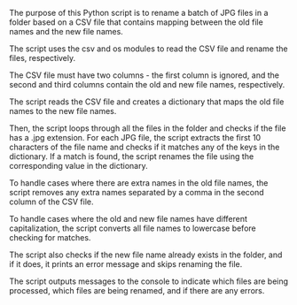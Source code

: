 The purpose of this Python script is to rename a batch of JPG files in a folder based on a CSV file that contains mapping between the old file names and the new file names.

The script uses the csv and os modules to read the CSV file and rename the files, respectively.

The CSV file must have two columns - the first column is ignored, and the second and third columns contain the old and new file names, respectively.

The script reads the CSV file and creates a dictionary that maps the old file names to the new file names.

Then, the script loops through all the files in the folder and checks if the file has a .jpg extension. For each JPG file, the script extracts the first 10 characters of the file name and checks if it matches any of the keys in the dictionary. If a match is found, the script renames the file using the corresponding value in the dictionary.

To handle cases where there are extra names in the old file names, the script removes any extra names separated by a comma in the second column of the CSV file.

To handle cases where the old and new file names have different capitalization, the script converts all file names to lowercase before checking for matches.

The script also checks if the new file name already exists in the folder, and if it does, it prints an error message and skips renaming the file.

The script outputs messages to the console to indicate which files are being processed, which files are being renamed, and if there are any errors.